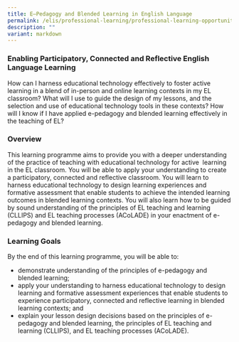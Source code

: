 ```yaml
---
title: E–Pedagogy and Blended Learning in English Language
permalink: /elis/professional-learning/professional-learning-opportunities/e-pedagogy-and-blended-learning/
description: ""
variant: markdown
---
```

### Enabling Participatory, Connected and Reflective English Language Learning

 How can I harness educational technology effectively to foster active learning in a blend of in-person and online learning contexts in my EL classroom? What will I use to guide the design of my lessons, and the selection and use of educational technology tools in these contexts? How will I know if I have applied e-pedagogy and blended learning effectively in the teaching of EL?

### Overview

This learning programme aims to provide you with a deeper understanding of the practice of teaching with educational technology for active  learning in the EL classroom. You will be able to apply your understanding to create a participatory, connected and reflective classroom. You will learn to harness educational technology to design learning experiences and formative assessment that enable students to achieve the intended learning outcomes in blended learning contexts. You will also learn how to be guided by sound understanding of the principles of EL teaching and learning (CLLIPS) and EL teaching processes (ACoLADE) in your enactment of e-pedagogy and blended learning.

### Learning Goals

By the end of this learning programme, you will be able to:
* demonstrate understanding of the principles of e-pedagogy and blended learning;
* apply your understanding to harness educational technology to design learning and formative assessment experiences that enable students to experience participatory, connected and reflective learning in blended learning contexts; and
* explain your lesson design decisions based on the principles of e-pedagogy and blended learning, the principles of EL teaching and learning (CLLIPS), and EL teaching processes (ACoLADE).